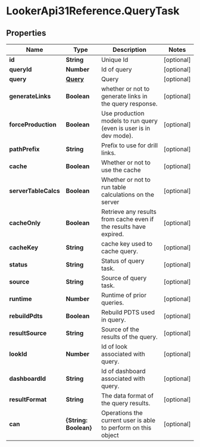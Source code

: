 # LookerApi31Reference.QueryTask

## Properties
Name | Type | Description | Notes
------------ | ------------- | ------------- | -------------
**id** | **String** | Unique Id | [optional] 
**queryId** | **Number** | Id of query | [optional] 
**query** | [**Query**](Query.md) | Query | [optional] 
**generateLinks** | **Boolean** | whether or not to generate links in the query response. | [optional] 
**forceProduction** | **Boolean** | Use production models to run query (even is user is in dev mode). | [optional] 
**pathPrefix** | **String** | Prefix to use for drill links. | [optional] 
**cache** | **Boolean** | Whether or not to use the cache | [optional] 
**serverTableCalcs** | **Boolean** | Whether or not to run table calculations on the server | [optional] 
**cacheOnly** | **Boolean** | Retrieve any results from cache even if the results have expired. | [optional] 
**cacheKey** | **String** | cache key used to cache query. | [optional] 
**status** | **String** | Status of query task. | [optional] 
**source** | **String** | Source of query task. | [optional] 
**runtime** | **Number** | Runtime of prior queries. | [optional] 
**rebuildPdts** | **Boolean** | Rebuild PDTS used in query. | [optional] 
**resultSource** | **String** | Source of the results of the query. | [optional] 
**lookId** | **Number** | Id of look associated with query. | [optional] 
**dashboardId** | **String** | Id of dashboard associated with query. | [optional] 
**resultFormat** | **String** | The data format of the query results. | [optional] 
**can** | **{String: Boolean}** | Operations the current user is able to perform on this object | [optional] 


